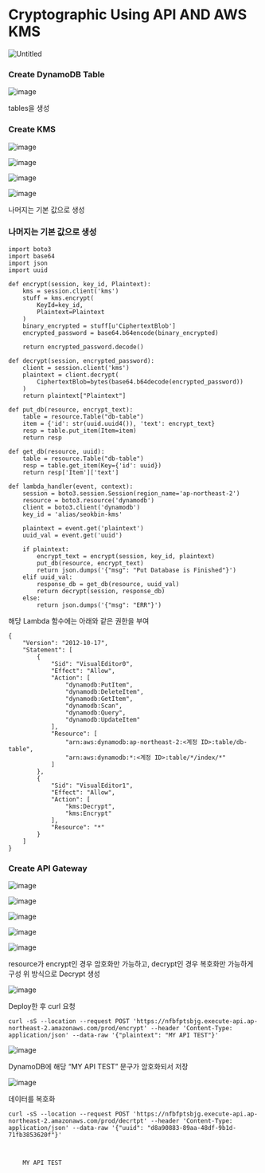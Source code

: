 # Cryptographic Using API AND AWS KMS

![Untitled](https://github.com/LeeSeokBln/cryptographic-API-with-KMS/assets/101256150/215c3db5-c722-4a8d-b101-49cf8ca0a738)

### Create DynamoDB Table

![image](https://github.com/LeeSeokBln/cryptographic-API-with-KMS/assets/101256150/9f1e0c6d-9896-4ec6-9d91-a1641705812f)


tables을 생성

### Create KMS

![image](https://github.com/LeeSeokBln/cryptographic-API-with-KMS/assets/101256150/a7689013-7aad-4faa-9322-433e9dd30252)

![image](https://github.com/LeeSeokBln/cryptographic-API-with-KMS/assets/101256150/e6c3c043-487d-4890-b51d-b541220c5d66)

![image](https://github.com/LeeSeokBln/cryptographic-API-with-KMS/assets/101256150/156d8602-e77b-4f08-93dd-cc7c376b6569)

![image](https://github.com/LeeSeokBln/cryptographic-API-with-KMS/assets/101256150/d625de0a-5943-4491-857d-9bcf15158ff9)



나머지는 기본 값으로 생성

### 나머지는 기본 값으로 생성
```
import boto3
import base64
import json
import uuid

def encrypt(session, key_id, Plaintext):
    kms = session.client('kms')
    stuff = kms.encrypt(
        KeyId=key_id, 
        Plaintext=Plaintext
    )
    binary_encrypted = stuff[u'CiphertextBlob']
    encrypted_password = base64.b64encode(binary_encrypted)

    return encrypted_password.decode()
    
def decrypt(session, encrypted_password):
    client = session.client('kms')
    plaintext = client.decrypt(
        CiphertextBlob=bytes(base64.b64decode(encrypted_password))
    )
    return plaintext["Plaintext"]

def put_db(resource, encrypt_text):
    table = resource.Table("db-table")
    item = {'id': str(uuid.uuid4()), 'text': encrypt_text}
    resp = table.put_item(Item=item)
    return resp

def get_db(resource, uuid):
    table = resource.Table("db-table")
    resp = table.get_item(Key={'id': uuid})    
    return resp['Item']['text']

def lambda_handler(event, context):
    session = boto3.session.Session(region_name='ap-northeast-2')
    resource = boto3.resource('dynamodb')
    client = boto3.client('dynamodb')
    key_id = 'alias/seokbin-kms'
    
    plaintext = event.get('plaintext')
    uuid_val = event.get('uuid')

    if plaintext:
        encrypt_text = encrypt(session, key_id, plaintext)
        put_db(resource, encrypt_text)
        return json.dumps('{"msg": "Put Database is Finished"}')
    elif uuid_val:
        response_db = get_db(resource, uuid_val)
        return decrypt(session, response_db)
    else:
        return json.dumps('{"msg": "ERR"}')

```
해당 Lambda 함수에는 아래와 같은 권한을 부여
```
{
    "Version": "2012-10-17",
    "Statement": [
        {
            "Sid": "VisualEditor0",
            "Effect": "Allow",
            "Action": [
                "dynamodb:PutItem",
                "dynamodb:DeleteItem",
                "dynamodb:GetItem",
                "dynamodb:Scan",
                "dynamodb:Query",
                "dynamodb:UpdateItem"
            ],
            "Resource": [
                "arn:aws:dynamodb:ap-northeast-2:<계정 ID>:table/db-table",
                "arn:aws:dynamodb:*:<계정 ID>:table/*/index/*"
            ]
        },
        {
            "Sid": "VisualEditor1",
            "Effect": "Allow",
            "Action": [
                "kms:Decrypt",
                "kms:Encrypt"
            ],
            "Resource": "*"
        }
    ]
}
```

### Create API Gateway

![image](https://github.com/LeeSeokBln/cryptographic-API-with-KMS/assets/101256150/06ffcf11-d6aa-4b7e-a5cb-8e09fc4291e4)

![image](https://github.com/LeeSeokBln/cryptographic-API-with-KMS/assets/101256150/d9fab148-a37e-4f24-90fe-8e18294e5c0d)

![image](https://github.com/LeeSeokBln/cryptographic-API-with-KMS/assets/101256150/5ecf5f05-822f-41c6-ac02-59c27eead9a8)

![image](https://github.com/LeeSeokBln/cryptographic-API-with-KMS/assets/101256150/c8b9ce4a-3fb9-4a74-9312-7a393b7c2963)

![image](https://github.com/LeeSeokBln/cryptographic-API-with-KMS/assets/101256150/2076c168-205d-4442-aca6-7e088ed45791)


resource가 encrypt인 경우 암호화만 가능하고, decrypt인 경우 복호화만 가능하게 구성
위 방식으로 Decrypt 생성

![image](https://github.com/LeeSeokBln/cryptographic-API-with-KMS/assets/101256150/ef568fcb-7b40-403e-9a8e-424f7875872a)


Deploy한 후 curl 요청

```
curl -sS --location --request POST 'https://nfbfptsbjg.execute-api.ap-northeast-2.amazonaws.com/prod/encrypt' --header 'Content-Type: application/json' --data-raw '{"plaintext": "MY API TEST"}'
```
![image](https://github.com/LeeSeokBln/cryptographic-API-with-KMS/assets/101256150/f3adc2ed-7f58-48de-b547-52a737bd1443)


DynamoDB에 해당 “MY API TEST” 문구가 암호화되서 저장

![image](https://github.com/LeeSeokBln/cryptographic-API-with-KMS/assets/101256150/762203e9-f4b3-48bf-a7b7-9942b367675d)



데이터를 복호화

```
curl -sS --location --request POST 'https://nfbfptsbjg.execute-api.ap-northeast-2.amazonaws.com/prod/decrtpt' --header 'Content-Type: application/json' --data-raw '{"uuid": "d8a90883-89aa-48df-9b1d-71fb3853620f"}'
```
``` 


    MY API TEST


 ```

